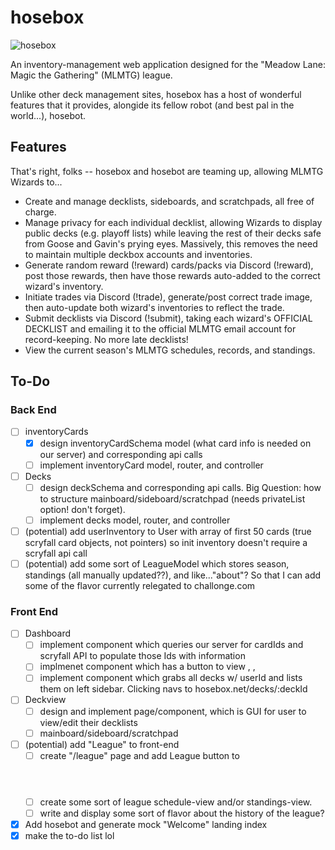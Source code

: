 # hosebox

![hosebox](https://user-images.githubusercontent.com/8059632/221674667-fa8ec212-0911-4f4b-8afb-e4a6524429f6.png)

An inventory-management web application designed for the "Meadow Lane: Magic the Gathering" (MLMTG) league.

Unlike other deck management sites, hosebox has a host of wonderful features that it provides, alongide its fellow robot (and best pal in the world...), hosebot.

## Features
That's right, folks -- hosebox and hosebot are teaming up, allowing MLMTG Wizards to...
- Create and manage decklists, sideboards, and scratchpads, all free of charge.
- Manage privacy for each individual decklist, allowing Wizards to display public decks (e.g. playoff lists) while leaving the rest of their decks safe from Goose and Gavin's prying eyes. Massively, this removes the need to maintain multiple deckbox accounts and inventories.
- Generate random reward (!reward) cards/packs via Discord (!reward), post those rewards, then have those rewards auto-added to the correct wizard's inventory.
- Initiate trades via Discord (!trade), generate/post correct trade image, then auto-update both wizard's inventories to reflect the trade.
- Submit decklists via Discord (!submit), taking each wizard's OFFICIAL DECKLIST and emailing it to the official MLMTG email account for record-keeping. No more late decklists!
- View the current season's MLMTG schedules, records, and standings.

## To-Do

### Back End
- [ ] inventoryCards
    - [X] design inventoryCardSchema model (what card info is needed on our server) and corresponding api calls
    - [ ] implement inventoryCard model, router, and controller
- [ ] Decks
    - [ ] design deckSchema and corresponding api calls. Big Question: how to structure mainboard/sideboard/scratchpad (needs privateList option! don't forget).
    - [ ] implement decks model, router, and controller
- [ ] \(potential) add userInventory to User with array of first 50 cards (true scryfall card objects, not pointers) so init inventory doesn't require a scryfall api call
- [ ] \(potential) add some sort of LeagueModel which stores season, standings (all manually updated??), and like..."about"? So that I can add some of the flavor currently relegated to challonge.com

### Front End
- [ ] Dashboard
    - [ ] implement <Inventory /> component which queries our server for cardIds and scryfall API to populate those Ids with information
    - [ ] implmenet <Sidebar /> component which has a button to view <Inventory />, <Wishlist />, <Deckslist />
    - [ ] implement <Deckslist /> component which grabs all decks w/ userId and lists them on left sidebar. Clicking navs to hosebox.net/decks/:deckId
- [ ] Deckview
    - [ ] design and implement <Deckview /> page/component, which is GUI for user to view/edit their decklists
    - [ ] mainboard/sideboard/scratchpad
- [ ] \(potential) add "League" to front-end
    - [ ] create "/league" page and add League button to <Header/>
    - [ ] create some sort of league schedule-view and/or standings-view.
    - [ ] write and display some sort of flavor about the history of the league?
- [X] Add hosebot and generate mock "Welcome" landing index
- [X] make the to-do list lol